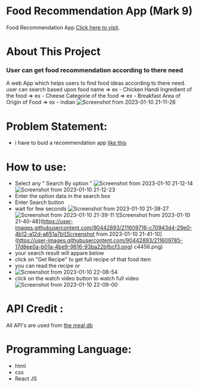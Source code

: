 # Food Recommendation App (Mark 9)

Food Recommendation App [Click here to visit](https://food-recommendation-app-by-rohit.netlify.app/).

# About This Project
### User can get food recommendation according to there need
A web App which helps users to find food ideas according to there need. user can search based upon 
food name =>  ex - Chicken Handi
Ingredient of the food =>  ex - Cheese
Categorie of the food => ex - Breakfast
Area of Origin of 
Food => ex - indian
![Screenshot from 2023-01-10 21-11-28](https://user-images.githubusercontent.com/90442893/211610312-b510ac61-18e3-4481-b1d0-c896be6c1b3f.png)
# Problem Statement: 
 - i have to buid a recommendation app [like this ](https://neog.camp/guide/marknine#marknine)


# How to use:
 - Select any " Search By option " 
 ![Screenshot from 2023-01-10 21-12-14](https://user-images.githubusercontent.com/90442893/211609409-808121f7-b070-442c-a754-d85362270c5b.png)
![Screenshot from 2023-01-10 21-12-23](https://user-images.githubusercontent.com/90442893/211609477-3316c088-c0b4-4e7f-ad99-a465e6dd412f.png)
 - Enter the option data in the search box
 - Enter Search button
 - wait for few seconds
  ![Screenshot from 2023-01-10 21-38-27](https://user-images.githubusercontent.com/90442893/211609534-2d4e67fb-7e69-4cd3-9250-49debf2d1e9a.png)
  ![Screenshot from 2023-01-10 21-39-11](https://user-images.githubusercontent.com/90442893/211609684-b2e8c258-a232-47bc-af3a-b3df5e66e2d5.png)
 ![Screenshot from 2023-01-10 21-40-48](https://user-images.githubusercontent.com/90442893/211609716-c70943d4-29e0-4b12-a12d-a651a7b![Screenshot from 2023-01-10 21-41-10](https://user-images.githubusercontent.com/90442893/211609785-17d8ee0a-b01a-4be9-9816-93ba22bfbcf3.png)
c4456.png)
- your search result will appare below
 - click on "Get Recipe" to get full recipe of that food item
 - you can read the recipe or 
 - ![Screenshot from 2023-01-10 22-08-54](https://user-images.githubusercontent.com/90442893/211610174-72062484-41aa-453b-a0e7-8262c4e1ec74.png)
 - click on the watch video button to watch full video
![Screenshot from 2023-01-10 22-09-00](https://user-images.githubusercontent.com/90442893/211610192-e396549c-f010-4faa-8832-8a4ee2a8c1c7.png)

# API Credit :
All API's are used from [the meal db](https://www.themealdb.com/api.php)

# Programming Language:
 - html
 - css 
 - React JS

